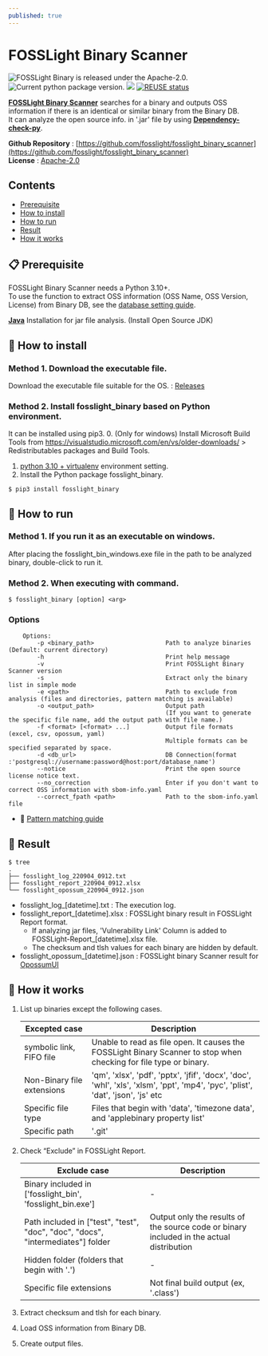 ```yaml
---
published: true
---
```

# FOSSLight Binary Scanner

<img src="https://img.shields.io/pypi/l/fosslight_binary" alt="FOSSLight Binary is released under the Apache-2.0." /> <img src="https://img.shields.io/pypi/v/fosslight_binary" alt="Current python package version." /> <img src="https://img.shields.io/pypi/pyversions/fosslight_binary" /> [![REUSE status](https://api.reuse.software/badge/github.com/fosslight/fosslight_binary_scanner)](https://api.reuse.software/info/github.com/fosslight/fosslight_binary_scanner)

[**FOSSLight Binary Scanner**](https://github.com/fosslight/fosslight_binary_scanner) searches for a binary and outputs OSS information if there is an identical or similar binary from the Binary DB.   
It can analyze the open source info. in '.jar' file by using [**Dependency-check-py**](https://github.com/jhermann/dependency-check-py).   
   
**Github Repository** : [https://github.com/fosslight/fosslight_binary_scanner](https://github.com/fosslight/fosslight_binary_scanner)    
**License** : [Apache-2.0](https://github.com/fosslight/fosslight_binary_scanner/blob/main/LICENSE)

## Contents
- [Prerequisite](#-prerequisite)
- [How to install](#-how-to-install)
- [How to run](#-how-to-run)
- [Result](#-result)
- [How it works](#-how-it-works)


## 📋 Prerequisite
FOSSLight Binary Scanner needs a Python 3.10+.    
To use the function to extract OSS information (OSS Name, OSS Version, License) from Binary DB, see the [database setting guide](etc/binary_db.md).

[**Java**](https://openjdk.java.net/) Installation for jar file analysis. (Install Open Source JDK)     

## 🎉 How to install
### Method 1. Download the executable file.
Download the executable file suitable for the OS. : [Releases](https://github.com/fosslight/fosslight_binary_scanner/releases)
### Method 2. Install fosslight_binary based on Python environment.
It can be installed using pip3. 
0. (Only for windows) Install Microsoft Build Tools from https://visualstudio.microsoft.com/en/vs/older-downloads/ > Redistributables packages and Build Tools.
1. [python 3.10 + virtualenv](etc/guide_virtualenv.md) environment setting.
2. Install the Python package fosslight_binary.
```
$ pip3 install fosslight_binary
```

## 🚀 How to run
### Method 1. If you run it as an executable on windows.
After placing the fosslight_bin_windows.exe file in the path to be analyzed binary, double-click to run it.
### Method 2. When executing with command.
````
$ fosslight_binary [option] <arg>
````    
### Options
```` 
    Options:
        -p <binary_path>                    Path to analyze binaries (Default: current directory)
        -h                                  Print help message
        -v                                  Print FOSSLight Binary Scanner version
        -s                                  Extract only the binary list in simple mode
        -e <path>                           Path to exclude from analysis (files and directories, pattern matching is available)
        -o <output_path>                    Output path
                                            (If you want to generate the specific file name, add the output path with file name.)        
        -f <format> [<format> ...]          Output file formats (excel, csv, opossum, yaml)
                                            Multiple formats can be specified separated by space. 
        -d <db_url>                         DB Connection(format :'postgresql://username:password@host:port/database_name')
        --notice                            Print the open source license notice text.
        --no_correction                     Enter if you don't want to correct OSS information with sbom-info.yaml
        --correct_fpath <path>              Path to the sbom-info.yaml file
````    
- 📃 [Pattern matching guide](https://scancode-toolkit.readthedocs.io/en/stable/cli-reference/scan-options-pre.html?highlight=ignore#glob-pattern-matching)
  
## 📁 Result

```
$ tree
.
├── fosslight_log_220904_0912.txt
├── fosslight_report_220904_0912.xlsx
└── fosslight_opossum_220904_0912.json

```
- fosslight_log_[datetime].txt : The execution log.
- fosslight_report_[datetime].xlsx : FOSSLight binary result in FOSSLight Report format.    
   - If analyzing jar files, 'Vulnerability Link' Column is added to FOSSLight-Report_[datetime].xlsx file.
   - The checksum and tlsh values for each binary are hidden by default.   
- fosslight_opossum_[datetime].json : FOSSLight binary Scanner result for [OpossumUI](https://github.com/opossum-tool/OpossumUI)

## 🧐 How it works
1. List up binaries except the following cases.    

    |Excepted case         | Description                                                                                                                       |    
   |------------------------|-----------------------------------------------------------------------------------------------------------------------------------|    
   |symbolic link, FIFO file| Unable to read as file open.   It causes the FOSSLight Binary Scanner to stop when checking for file type or binary.              |    
   |Non-Binary file extensions | 'qm', 'xlsx', 'pdf', 'pptx', 'jfif', 'docx', 'doc', 'whl', 'xls', 'xlsm', 'ppt', 'mp4', 'pyc', 'plist', 'dat', 'json', 'js' etc|    
   |Specific file type         | Files that begin with 'data', 'timezone data', and 'applebinary property list'                                                 |    
   |Specific path             | '.git'                                                                                                                          |

2. Check “Exclude” in FOSSLight Report.
     
   |Exclude case                                                          |Description                                         |
   |----------------------------------------------------------------------|-----------------------------------------------------|
   |Binary included in ['fosslight_bin', 'fosslight_bin.exe']             | -                                                  |
   |Path included in ["test", "test", "doc", "doc", "docs", "intermediates"] folder | Output only the results of the source code or binary included in the actual distribution  |
   |Hidden folder (folders that begin with '.')                           | -                                                   |               
   |Specific file extensions                                              | Not final build output (ex, '.class')               |

3. Extract checksum and tlsh for each binary.     
4. Load OSS information from Binary DB.      
5. Create output files.  
